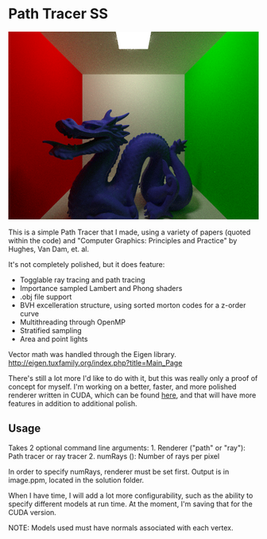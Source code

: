 # Path Tracer SS

<p align="center">
<img src="https://raw.githubusercontent.com/steveschwarcz/Path-Tracer-SS/master/SteveRay/Renders/render-Dragon100.png" alt="Render"/>
</p>

This is a simple Path Tracer that I made, using a variety of papers (quoted within the code) and "Computer Graphics: Principles and Practice" by  Hughes, Van Dam, et. al.

It's not completely polished, but it does feature:


* Togglable ray tracing and path tracing
* Importance sampled Lambert and Phong shaders
* .obj file support
* BVH excelleration structure, using sorted morton codes for a z-order curve
* Multithreading through OpenMP
* Stratified sampling
* Area and point lights

Vector math was handled through the Eigen library.  http://eigen.tuxfamily.org/index.php?title=Main_Page

There's still a lot more I'd like to do with it, but this was really only a proof of concept for myself.  I'm working on a better, faster, and more polished renderer written in CUDA, which can be found [here](https://github.com/steveschwarcz/Cuda-Path-Tracer-SS), and that will have more features in addition to additional polish.

## Usage

Takes 2 optional command line arguments:
	1. Renderer ("path" or "ray"): Path tracer or ray tracer
	2. numRays (<int>): Number of rays per pixel

In order to specify numRays, renderer must be set first.  Output is in image.ppm, located in the solution folder.

When I have time, I will add a lot more configurability, such as the ability to specify different models at run time.  At the moment, I'm saving that for the CUDA version.

NOTE: Models used must have normals associated with each vertex.